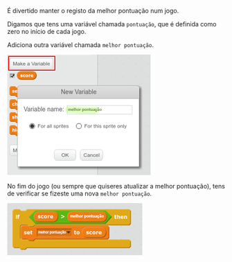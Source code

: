 É divertido manter o registo da melhor pontuação num jogo.

Digamos que tens uma variável chamada `pontuação`, que é definida como zero no início de cada jogo.

Adiciona outra variável chamada `melhor pontuação`.

![captura de ecrã](images/make-high-score-variable.png)

No fim do jogo (ou sempre que quiseres atualizar a melhor pontuação), tens de verificar se fizeste uma nova `melhor pontuação`.

![captura de ecrã](images/check-for-high-score.png)